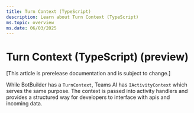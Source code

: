 ```yaml
---
title: Turn Context (TypeScript)
description: Learn about Turn Context (TypeScript)
ms.topic: overview
ms.date: 06/03/2025
---
```


# Turn Context (TypeScript) (preview)

[This article is prerelease documentation and is subject to change.]

While BotBuilder has a `TurnContext`, Teams AI has `IActivityContext` which serves the same purpose.
The context is passed into activity handlers and provides a structured way for developers to interface
with apis and incoming data.